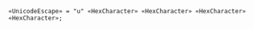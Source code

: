 <!-- This file is generated automatically by infrastructure scripts. Please don't edit by hand. -->

```{ .ebnf .slang-ebnf #UnicodeEscape }
«UnicodeEscape» = "u" «HexCharacter» «HexCharacter» «HexCharacter» «HexCharacter»;
```
